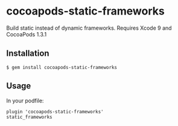 # cocoapods-static-frameworks

Build static instead of dynamic frameworks.
Requires Xcode 9 and CocoaPods 1.3.1

## Installation

    $ gem install cocoapods-static-frameworks

## Usage

In your podfile:

```
plugin 'cocoapods-static-frameworks'
static_frameworks
```
